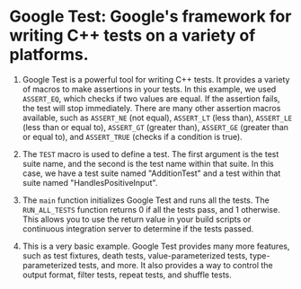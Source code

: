 # Google Test: Google's framework for writing C++ tests on a variety of platforms.

1. Google Test is a powerful tool for writing C++ tests. It provides a variety of macros to make assertions in your tests. In this example, we used `ASSERT_EQ`, which checks if two values are equal. If the assertion fails, the test will stop immediately. There are many other assertion macros available, such as `ASSERT_NE` (not equal), `ASSERT_LT` (less than), `ASSERT_LE` (less than or equal to), `ASSERT_GT` (greater than), `ASSERT_GE` (greater than or equal to), and `ASSERT_TRUE` (checks if a condition is true).

2. The `TEST` macro is used to define a test. The first argument is the test suite name, and the second is the test name within that suite. In this case, we have a test suite named "AdditionTest" and a test within that suite named "HandlesPositiveInput".

3. The `main` function initializes Google Test and runs all the tests. The `RUN_ALL_TESTS` function returns 0 if all the tests pass, and 1 otherwise. This allows you to use the return value in your build scripts or continuous integration server to determine if the tests passed.

4. This is a very basic example. Google Test provides many more features, such as test fixtures, death tests, value-parameterized tests, type-parameterized tests, and more. It also provides a way to control the output format, filter tests, repeat tests, and shuffle tests.
